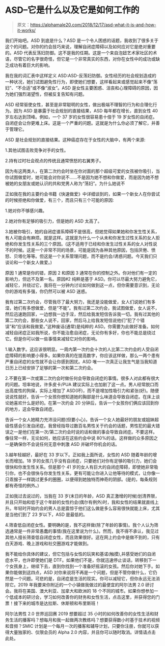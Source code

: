 # ASD–它是什么以及它是如何工作的

> 原文：<https://alphamale20.com/2018/12/17/asd-what-it-is-and-how-it-works/>

我们开始吧。ASD 到底是什么？ASD 是一个令人困惑的话题，我收到了很多关于这个的问题。对你的约会技巧来说，理解自闭症障碍以及如何应对它是绝对重要的。ASD 代表反荡妇防御。这不是我的任期。这是一个来自泡妞艺术家社区的术语，尽管它的名字很奇怪，但它是一个非常真实的东西，对你在女性中的成功或缺乏成功有着巨大的影响。

我在我的词汇表中这样定义 ASD:ASD-反荡妇防御。女性经历的社会规划造成的一种状况，她们试图避免性行为，即使她们想要，这样看起来或感觉起来不像“荡妇”、“不合适”或不像“淑女”。ASD 是女性主要困惑、沮丧和心理障碍的原因，因为她们强烈渴望性，但被反复告知有问题。

ASD 经常驱使女性，甚至是非常聪明的女性，做出极端不理智的行为和合理化行为。因为 ASD 是暴露于社会规划的直接结果，ASD 每年都在增长，直到女性 40 岁左右达到顶峰。例如，一个 37 岁的女性很容易患十倍于 19 岁女性的自闭症。自闭症会让你更难上床。这是一个严重的问题。这就是为什么你必须了解它，并善于管理它。

ASD 是社会规划的直接结果。这种癌症存在于女性的大脑中，有两个来源:

1.其他试图击败竞争对手的女性。

2.持有过时社会观点的传统且通常愤怒的右翼男子。

因为有这两类人，在第二次约会时坐在你对面的那个超级可爱的女孩被你吸引，当你试图做爱时，她可能会对你说不……不是因为她不想和你做爱，而是因为她不想被她的女朋友或她认识的共和党男人称为“荡妇”。为什么她说不

正如我在我的主要约会书籍《快速做爱》中详细谈到的，如果一个新女人在你尝试的时候拒绝和你做爱，有三个，而且只有三个可能的原因:

1.她对你不够感兴趣。

2.她对你有足够的吸引力，但是她的 ASD 太高了。

3.她被你吸引，她的自闭症谱系障碍不是很高，但她觉得如果她和你发生性关系，有人可能会有麻烦。就是这样。这就是为什么一个从未和你发生过性关系的女人拒绝和你发生性关系的三个原因。(这不适用于已经和你发生过性关系的女人对性说不的时候。这是一个非常不同的场景，可能是因为各种其他原因，包括厌倦、愤怒、贝塔化等等。但这是一个关系管理问题，而不是约会/诱惑问题。今天我们只谈论和一个新女人做爱。)

原因 1 通常是你的错，原因 2 和原因 3 通常在你的控制之外。你对他们有一定的影响力，但远不及第一名。原因#2 纯粹是基于 ASD。你可以尽最大努力避免它，减轻它，并绕过它，我将在一分钟内讨论如何做到这一点，但你需要意识到，无论你的游戏有多强，你仍然可以被 ASD 迷惑。

我有过第二次约会，尽管我尽了最大努力，我还是没能做爱，女人们说她们有多湿，她们有多想做爱，但是“不能”。我有过第二次约会，我试图做爱，女人说不，然后迅速跑回家，一边想我一边手淫，然后给我发短信告诉我一切。我有过其他的第二次约会，那些女人说不，回家，然后马上给我发短信说他们“犯了个错误”和“应该和我做爱。”这种废话(通常)是纯粹的 ASD。你需要为此做好准备。如何减轻自闭症正如我所说，你不能治愈自闭症，无论你有多好，你也不能总是绕过它。但是你可以做一些事情来减轻它对你的影响。

1.输入数字。这应该很明显。一周内第一次约会十次的人比第二次约会的人受自闭症障碍的影响要小得多。如果你真的在提高数字，你应该这样做，那么一两个患有严重自闭症的女性就不会让你感到困扰。ASD 唯一一次真正让我生气是当我知道日历上已经安排了足够的第一次和第二次约会。

2.不要在第一次或第二次约会时做任何会导致自闭症的事情。很多人对此都有很大的问题。坦率地说，许多皮卡/PUA 建议实际上也加剧了这一点。男人经常脱口而出高度性的狗屎，实际上增加了 ASD(坏)，而不是增加性吸引力和紧张(好)。随便说说性就好。告诉一个女孩你想知道她的胸部是什么味道会导致自闭症。在床上谈论她喜欢什么是好的。在第一次约会 20 分钟后，告诉一个女孩你们俩应该回到你的地方，这会导致自闭症。

告诉一个女人她精力充沛没问题(但要小心)。告诉一个女人她最好的朋友或姐妹超级性感会引发自闭症。我曾经指导过数百名男性关于约会的话题，男性犯的最大错误之一是他们在第一次/第二次约会时说的话和做的事会导致自闭症。不要这样。像往常一样，无论如何，她应该在这些约会中说 80%的话。这样做的众多原因之一是确保你不会说任何无意中刺激 ASD 并破坏你机会的话。

3.越年轻越好，最好在 33 岁以下。正如我上面所说，女性的 ASD 随着年龄的增长而增加。18 岁的女孩几乎没有自闭症，只要她们对你有足够的吸引力，她们会很快和你发生性关系。但是那个 41 岁的女人有巨大的自闭症障碍，即使她非常吸引你，也不会很快与你发生性关系，更有可能让你进入让他等待的模式，让你像一只乖猴子一样跳过更多的圈圈，以便得到她独特而神奇的阴部。(是的，每条规则都有奇怪的例外。)

正如我过去说过的，当我在 33 岁(末日的年龄，ASD 真正激增的时候)划清界限，并且只开始和低于这个年龄的女性约会(偶尔有例外)时，我和女性的结果就直线上升。年轻时开始约会的男人总是震惊于他们这么做是多么容易很快就能上床，尤其是当他们到了 23 岁以下，ASD 是最低的。

4.筛查低自闭症女性。要明确的是，我不这样做(除了年龄的事情)。我个人认为筛选通常是一件非常愚蠢的事情(我在这里说为什么)。然而，我不得不承认，我见过其他人擅长筛查低自闭症女性，而且效果很好。这在网上约会中是做不到的，只有白天游戏、晚上游戏和社交圈游戏才能做到。

我不能给你具体的建议，但它包括与女性的玩笑和基诺(触摸),并感受她们的自闭症水平，也许即使她们是 DTF。如果他们不是，你就迅速停止谈话，转移到下一个女孩身上，继续下去，直到你找到一个准备好摇滚的女孩。然后你对她下手。如果你能做到这四点，ASD 对你来说将不再是一个问题，但是不管你做什么，它仍然是一个问题。可悲的是，自闭症是生活的现实。你可以减轻它，但你永远无法消除它。2019 年我要来你附近的一个小镇做我做过的最便宜的阿尔法男 2.0 研讨会。我将在美国、澳大利亚、加拿大和欧洲的 18 个不同的城市。如果你想参加一个低成本的研讨会，学习如何改善你的财务和女性生活，点击这里，并获得您的门票！接下来的城市是达拉斯、休斯顿和布里斯班！

阿尔法男性 2.0 世界巡回赛 2019 想要超过 35 小时的如何改善你的女性生活和财务生活的播客吗？想每月和我一起做两次教练吗？想要获得数小时基于技术的视频和音频？SMIC 计划是一个每月一次的播客和辅导计划，只要你注册，你就可以获得大量独家的、仅限会员的 Alpha 2.0 内容，并且你可以随时取消。详情请点击此处。